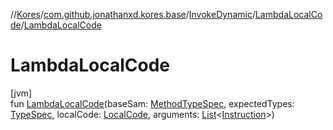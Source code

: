 //[Kores](../../../../index.md)/[com.github.jonathanxd.kores.base](../../index.md)/[InvokeDynamic](../index.md)/[LambdaLocalCode](index.md)/[LambdaLocalCode](-lambda-local-code.md)

# LambdaLocalCode

[jvm]\
fun [LambdaLocalCode](-lambda-local-code.md)(baseSam: [MethodTypeSpec](../../../com.github.jonathanxd.kores.common/-method-type-spec/index.md), expectedTypes: [TypeSpec](../../-type-spec/index.md), localCode: [LocalCode](../../-local-code/index.md), arguments: [List](https://kotlinlang.org/api/latest/jvm/stdlib/kotlin.collections/-list/index.html)<[Instruction](../../../com.github.jonathanxd.kores/-instruction/index.md)>)

